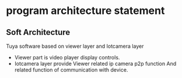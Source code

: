 #  program architecture statement


## Soft Architecture

Tuya software based on viewer layer and Iotcamera layer

- Viewer part is video player display controls.
- Iotcamera layer provide Viewer related ip camera p2p function And related function of communication with device.
